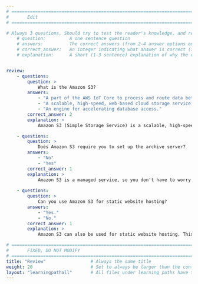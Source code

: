 ```yaml
---
# ================================================================================
#       Edit
# ================================================================================

# Always 3 questions. Should try to test the reader's knowledge, and reinforce the key points you want them to remember.
    # question:         A one sentence question
    # answers:          The correct answers (from 2-4 answer options only). Should be surrounded by quotes.
    # correct_answer:   An integer indicating what answer is correct (index starts from 0)
    # explanation:      A short (1-3 sentence) explanation of why the correct answer is correct. Can add additional context if desired


review:
    - questions:
        question: >
            What is the Amazon S3?
        answers:
            - "A part of the AWS IoT Core to process and route data between IoT devices and other AWS services."
            - "A scalable, high-speed, web-based cloud storage service designed for online backup and archiving of data."
            - "An engine for accelerating database access."            
        correct_answer: 2               
        explanation: >
            Amazon S3 (Simple Storage Service) is a scalable, high-speed, web-based cloud storage service designed for online backup and archiving of data and applications on Amazon Web Services (AWS).

    - questions:
        question: >
            Does Amazon S3 require you to set up the archive server?
        answers:
            - "No"
            - "Yes"
        correct_answer: 1
        explanation: >
            Amazon S3 is a managed service, so you don't have to worry about hardware provisioning, setup and configuration, replication, software patching, or cluster scaling.
            
    - questions:
        question: >
            Can you use Amazon S3 for static website hosting?        
        answers:
            - "Yes."
            - "No."                        
        correct_answer: 1
        explanation: >
            Amazon S3 can also be used for static website hosting. This feature allows users to host static web pages directly from an S3 bucket, making it a cost-effective and simple solution for serving static content such as HTML, CSS, JavaScript, and images.

# ================================================================================
#       FIXED, DO NOT MODIFY
# ================================================================================
title: "Review"                 # Always the same title
weight: 20                      # Set to always be larger than the content in this path
layout: "learningpathall"       # All files under learning paths have this same wrapper
---
```

